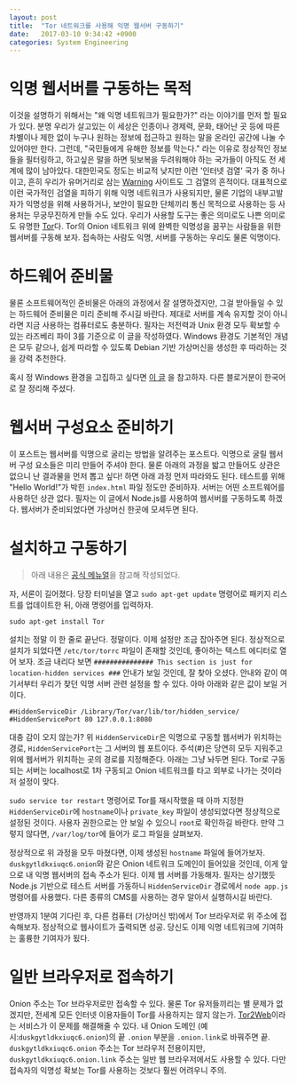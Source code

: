 ```yaml
---
layout: post
title:  "Tor 네트워크를 사용해 익명 웹서버 구동하기"
date:   2017-03-10 9:34:42 +0900
categories: System Engineering
---
```


익명 웹서버를 구동하는 목적
========================

이것을 설명하기 위해서는 "왜 익명 네트워크가 필요한가?" 라는 이야기를 먼저 할 필요가 있다. 분명 우리가 살고있는 이 세상은 인종이나 경제력, 문화, 태어난 곳 등에 따른 차별이나 제한 없이 누구나 원하는 정보에 접근하고 원하는 말을 온라인 공간에 나눌 수 있어야만 한다. 그런데, "국민들에게 유해한 정보를 막는다." 라는 이유로 정상적인 정보들을 필터링하고, 하고싶은 말을 하면 뒷보복을 두려워해야 하는 국가들이 아직도 전 세계에 많이 남아있다. 대한민국도 정도는 비교적 낮지만 이런 '인터넷 검열' 국가 중 하나이고, 흔히 우리가 유머거리로 삼는 [Warning](http://warning.or.kr) 사이트도 그 검열의 흔적이다. 대표적으로 이런 국가적인 검열을 피하기 위해 익명 네트워크가 사용되지만, 물론 기업의 내부고발자가 익명성을 위해 사용하거나, 보안이 필요한 단체끼리 통신 목적으로 사용하는 등 사용처는 무궁무진하게 만들 수도 있다. 우리가 사용할 도구는 좋은 의미로도 나쁜 의미로도 유명한 [Tor](http://torproject.org)다. Tor의 Onion 네트워크 위에 완벽한 익명성을 꿈꾸는 사람들을 위한 웹서버를 구동해 보자. 접속하는 사람도 익명, 서버를 구동하는 우리도 물론 익명이다.

하드웨어 준비물
========================

물론 소프트웨어적인 준비물은 아래의 과정에서 잘 설명하겠지만, 그걸 받아들일 수 있는 하드웨어 준비물은 미리 준비해 주시길 바란다. 제대로 서버를 계속 유지할 것이 아니라면 지금 사용하는 컴퓨터로도 충분하다. 필자는 저전력과 Unix 환경 모두 확보할 수 있는 라즈베리 파이 3를 기준으로 이 글을 작성하였다. Windows 환경도 기본적인 개념은 모두 같으나, 쉽게 따라할 수 있도록 Debian 기반 가상머신을 생성한 후 따라하는 것을 강력 추천한다.

혹시 정 Windows 환경을 고집하고 싶다면 [이 글](http://tapito.tistory.com/520) 을 참고하자. 다른 블로거분이 한국어로 잘 정리해 주셨다.

웹서버 구성요소 준비하기
========================

이 포스트는 웹서버를 익명으로 굴리는 방법을 알려주는 포스트다. 익명으로 굴릴 웹서버 구성 요소들은 미리 만들어 주셔야 한다. 물론 아래의 과정을 밟고 만들어도 상관은 없으니 난 결과물을 먼저 뽑고 싶다! 하면 아래 과정 먼저 따라와도 된다. 테스트를 위해 "Hello World!"가 박힌 `index.html` 파일 정도만 준비하자. 서버는 어떤 소프트웨어를 사용하던 상관 없다. 필자는 이 글에서 Node.js를 사용하여 웹서버를 구동하도록 하겠다. 웹서버가 준비되었다면 가상머신 한곳에 모셔두면 된다.

설치하고 구동하기
========================

> 아래 내용은 [공식 메뉴얼](https://www.torproject.org/docs/tor-hidden-service.html.en)을 참고해 작성되었다.

자, 서론이 길어졌다. 당장 터미널을 열고 `sudo apt-get update` 명령어로 패키지 리스트를 업데이트한 뒤, 아래 명령어를 입력하자.

```
sudo apt-get install Tor
```

설치는 정말 이 한 줄로 끝난다. 정말이다. 이제 설정만 조금 잡아주면 된다. 정상적으로 설치가 되었다면 `/etc/tor/torrc` 파일이 존재할 것인데, 좋아하는 텍스트 에디터로 열어 보자. 조금 내리다 보면 `############### This section is just for location-hidden services ###` 안내가 보일 것인데, 잘 찾아 오셨다. 안내와 같이 여기서부터 우리가 찾던 익명 서버 관련 설정을 할 수 있다. 아마 아래와 같은 값이 보일 거이다.

```
#HiddenServiceDir /Library/Tor/var/lib/tor/hidden_service/
#HiddenServicePort 80 127.0.0.1:8080
```

대충 감이 오지 않는가? 위 `HiddenServiceDir`은 익명으로 구동할 웹서버가 위치하는 경로, `HiddenServicePort`는 그 서버의 웹 포트이다. 주석(#)은 당연히 모두 지워주고 위에 웹서버가 위치하는 곳의 경로를 지정해준다. 아래는 그냥 놔두면 된다. Tor로 구동되는 서버는 localhost로 1차 구동되고 Onion 네트워크를 타고 외부로 나가는 것이라 저 설정이 맞다.

`sudo service tor restart` 명령어로 Tor를 재시작했을 때 아까 지정한 `HiddenServiceDir`에 `hostname`이나 `private_key` 파일이 생성되었다면 정상적으로 설정된 것이다. 사용자 권한으로는 안 보일 수 있으니 `root`로 확인하길 바란다. 만약 그렇지 않다면, `/var/log/tor`에 들어가 로그 파일을 살펴보자.

정상적으로 위 과정을 모두 마쳤다면, 이제 생성된 `hostname` 파일에 들어가보자. `duskgytldkxiuqc6.onion`와 같은 Onion 네트워크 도메인이 들어있을 것인데, 이게 앞으로 내 익명 웹서버의 접속 주소가 된다. 이제 웹 서버를 가동해자. 필자는 상기했듯 Node.js 기반으로 테스트 서버를 가동하니 `HiddenServiceDir` 경로에서 `node app.js` 명령어를 사용했다. 다른 종류의 CMS를 사용하는 경우 알아서 실행하시길 바란다.

반영까지 1분여 기다린 후, 다른 컴퓨터 (가상머신 밖)에서 Tor 브라우저로 위 주소에 접속해보자. 정상적으로 웹사이트가 출력되면 성공. 당신도 이제 익명 네트워크에 기여하는 훌륭한 기여자가 됬다.

일반 브라우저로 접속하기
========================

Onion 주소는 Tor 브라우저로만 접속할 수 있다. 물론 Tor 유저들끼리는 별 문제가 없겠지만, 전세계 모든 인터넷 이용자들이 Tor를 사용하지는 않지 않는가. [Tor2Web](https://tor2web.org)이라는 서비스가 이 문제를 해결해줄 수 있다. 내 Onion 도메인 (예시:`duskgytldkxiuqc6.onion`)의 끝 `.onion` 부분을 `.onion.link`로 바꿔주면 끝. `duskgytldkxiuqc6.onion` 주소는 Tor 브라우저 전용이지만, `duskgytldkxiuqc6.onion.link` 주소는 일반 웹 브라우저에서도 사용할 수 있다. 다만 접속자의 익명성 확보는 Tor를 사용하는 것보다 훨씬 어려우니 주의. 

